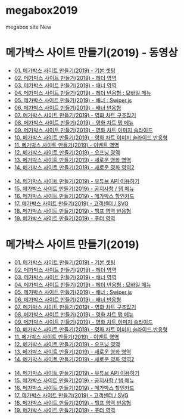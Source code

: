 # megabox2019
megabox site New


<h1>메가박스 사이트 만들기(2019) - 동영상</h1>
<ul>
  <li><a href="https://wtss.tistory.com/280">01. 메가박스 사이트 만들기(2019) - 기본 셋팅</a></li>
  <li><a href="https://wtss.tistory.com/281">02. 메가박스 사이트 만들기(2019) - 헤더 영역</a></li>
  <li><a href="https://wtss.tistory.com/282">03. 메가박스 사이트 만들기(2019) - 배너 영역</a></li>
  <li><a href="https://wtss.tistory.com/283">04. 메가박스 사이트 만들기(2019) - 헤더 반응형 : 모바일 메뉴</a></li>
  <li><a href="https://wtss.tistory.com/284">05. 메가박스 사이트 만들기(2019) - 배너 : Swiper.js</a></li>
  <li><a href="https://wtss.tistory.com/285">06. 메가박스 사이트 만들기(2019) - 배너 반응형</a></li>
  <li><a href="https://wtss.tistory.com/286">07. 메가박스 사이트 만들기(2019) - 영화 차트 구조잡기</a></li>
  <li><a href="https://wtss.tistory.com/287">08. 메가박스 사이트 만들기(2019) - 영화 차트 탭 메뉴</a></li>
  <li><a href="https://wtss.tistory.com/288">09. 메가박스 사이트 만들기(2019) - 영화 차트 이미지 슬라이드</a></li>
  <li><a href="https://wtss.tistory.com/289">10. 메가박스 사이트 만들기(2019) - 영화 차트 이미지 슬라이드 반응형</a></li>
  <li><a href="https://wtss.tistory.com/290">11. 메가박스 사이트 만들기(2019) - 이벤트 영역</a></li>
  <li><a href="https://wtss.tistory.com/291">12. 메가박스 사이트 만들기(2019) - 오프닝 영역</a></li>
  <li><a href="https://wtss.tistory.com/292">13. 메가박스 사이트 만들기(2019) - 새로운 영화 영역</a></li>
  <li><a href="https://wtss.tistory.com/293">14. 메가박스 사이트 만들기(2019) - 새로운 영화 영역2</a></li><br>
  <li><a href="https://wtss.tistory.com/293">14. 메가박스 사이트 만들기(2019) - 유튜브 API 이용하기</a></li>
  <li><a href="https://wtss.tistory.com/294">15. 메가박스 사이트 만들기(2019) - 공지사항 / 탭 메뉴</a></li>
  <li><a href="https://wtss.tistory.com/295">16. 메가박스 사이트 만들기(2019) - 메가박스 할인카드</a></li>
  <li><a href="https://wtss.tistory.com/296">17. 메가박스 사이트 만들기(2019) - 고객센터 / SVG</a></li>
  <li><a href="https://wtss.tistory.com/297">18. 메가박스 사이트 만들기(2019) - 헬프 영역 반응형</a></li>
  <li><a href="https://wtss.tistory.com/298">19. 메가박스 사이트 만들기(2019) - 푸터 영역</a></li>
</ul>





<h1>메가박스 사이트 만들기(2019)</h1>
<ul>
  <li><a href="https://webstoryboy.github.io/megabox2019/mega280_01.html">01. 메가박스 사이트 만들기(2019) - 기본 셋팅</a></li>
  <li><a href="https://webstoryboy.github.io/megabox2019/mega281_02.html">02. 메가박스 사이트 만들기(2019) - 헤더 영역</a></li>
  <li><a href="https://webstoryboy.github.io/megabox2019/mega282_03.html">03. 메가박스 사이트 만들기(2019) - 배너 영역</a></li>
  <li><a href="https://webstoryboy.github.io/megabox2019/mega283_04.html">04. 메가박스 사이트 만들기(2019) - 헤더 반응형 : 모바일 메뉴</a></li>
  <li><a href="https://webstoryboy.github.io/megabox2019/mega284_05.html">05. 메가박스 사이트 만들기(2019) - 배너 : Swiper.js</a></li>
  <li><a href="https://webstoryboy.github.io/megabox2019/mega285_06.html">06. 메가박스 사이트 만들기(2019) - 배너 반응형</a></li>
  <li><a href="https://webstoryboy.github.io/megabox2019/mega286_07.html">07. 메가박스 사이트 만들기(2019) - 영화 차트 구조잡기</a></li>
  <li><a href="https://webstoryboy.github.io/megabox2019/mega287_08.html">08. 메가박스 사이트 만들기(2019) - 영화 차트 탭 메뉴</a></li>
  <li><a href="https://webstoryboy.github.io/megabox2019/mega288_09.html">09. 메가박스 사이트 만들기(2019) - 영화 차트 이미지 슬라이드</a>
  <li><a href="https://webstoryboy.github.io/megabox2019/mega289_10.html">10. 메가박스 사이트 만들기(2019) - 영화 차트 이미지 슬라이드 반응형</a></li>
  <li><a href="https://webstoryboy.github.io/megabox2019/mega290_11.html">11. 메가박스 사이트 만들기(2019) - 이벤트 영역</a></li>
  <li><a href="https://webstoryboy.github.io/megabox2019/mega291_12.html">12. 메가박스 사이트 만들기(2019) - 오프닝 영역</a></li>
  <li><a href="https://webstoryboy.github.io/megabox2019/mega292_13.html">13. 메가박스 사이트 만들기(2019) - 새로운 영화 영역</a></li>
  <li><a href="https://webstoryboy.github.io/megabox2019/mega293_14.html">14. 메가박스 사이트 만들기(2019) - 새로운 영화 영역2</a></li><br>
  
  <li><a href="https://webstoryboy.github.io/megabox2019/mega293_14.html">14. 메가박스 사이트 만들기(2019) - 유튜브 API 이용하기</a></li>
  <li><a href="https://webstoryboy.github.io/megabox2019/mega294_15.html">15. 메가박스 사이트 만들기(2019) - 공지사항 / 탭 메뉴</a></li>
  <li><a href="https://webstoryboy.github.io/megabox2019/mega295_16.html">16. 메가박스 사이트 만들기(2019) - 메가박스 할인카드</a></li>
  <li><a href="https://webstoryboy.github.io/megabox2019/mega296_17.html">17. 메가박스 사이트 만들기(2019) - 고객센터 / SVG</a></li>
  <li><a href="https://webstoryboy.github.io/megabox2019/mega297_18.html">18. 메가박스 사이트 만들기(2019) - 헬프 영역 반응형</a></li>
  <li><a href="https://webstoryboy.github.io/megabox2019/mega298_19.html">19. 메가박스 사이트 만들기(2019) - 푸터 영역</a></li>
</ul>
